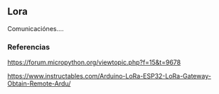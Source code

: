 ## Lora

Comunicaciónes....


### Referencias

https://forum.micropython.org/viewtopic.php?f=15&t=9678

https://www.instructables.com/Arduino-LoRa-ESP32-LoRa-Gateway-Obtain-Remote-Ardu/